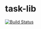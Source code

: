 # task-lib
[![Build Status](https://www.travis-ci.org/shinhwagk/task-lib.svg?branch=master)](https://www.travis-ci.org/shinhwagk/task-lib)
